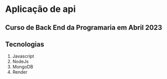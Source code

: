 # Aplicação de api

## Curso de Back End da Programaria em Abril 2023

## Tecnologias


1. Javascript
2. NodeJs
3. MongoDB
4. Render